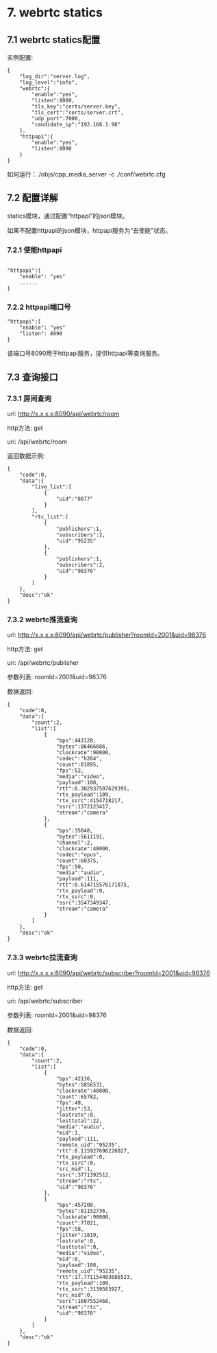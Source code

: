 # 7. webrtc statics
## 7.1 webrtc statics配置
实例配置:
```markup
{
    "log_dir":"server.log",
    "log_level":"info",
    "webrtc":{
        "enable":"yes",
        "listen":8000,
        "tls_key":"certs/server.key",
        "tls_cert":"certs/server.crt",
        "udp_port":7000,
        "candidate_ip":"192.168.1.98"
    },
    "httpapi":{
        "enable":"yes",
        "listen":8090
    }
}
```

如何运行：./objs/cpp_media_server -c ./conf/webrtc.cfg

## 7.2 配置详解
statics模块，通过配置“httpapi”的json模块。

如果不配置httpapi的json模块，httpapi服务为“去使能”状态。

### 7.2.1 使能httpapi
```markup

"httpapi":{
    "enable": "yes"
    ......
}
```

### 7.2.2 httpapi端口号
```markup
"httpapi":{
    "enable": "yes"
    "listen": 8090
}
```
该端口号8090用于httpapi服务，提供httpapi等查询服务。

## 7.3 查询接口
### 7.3.1 房间查询
url: http://x.x.x.x:8090/api/webrtc/room

http方法: get

uri: /api/webrtc/room

返回数据示例:
```markup
{
    "code":0,
    "data":{
        "live_list":[
            {
                "uid":"8877"
            }
        ],
        "rtc_list":[
            {
                "publishers":1,
                "subscribers":2,
                "uid":"95235"
            },
            {
                "publishers":1,
                "subscribers":2,
                "uid":"98376"
            }
        ]
    },
    "desc":"ok"
}
```

### 7.3.2 webrtc推流查询
url: http://x.x.x.x:8090/api/webrtc/publisher?roomId=2001&uid=98376

http方法: get

uri: /api/webrtc/publisher

参数列表: roomId=2001&uid=98376

数据返回:
```markup
{
    "code":0,
    "data":{
        "count":2,
        "list":[
            {
                "bps":443128,
                "bytes":86466686,
                "clockrate":90000,
                "codec":"h264",
                "count":81895,
                "fps":52,
                "media":"video",
                "payload":108,
                "rtt":8.302937507629395,
                "rtx_payload":109,
                "rtx_ssrc":4154718217,
                "ssrc":1372123417,
                "stream":"camera"
            },
            {
                "bps":35048,
                "bytes":5611191,
                "channel":2,
                "clockrate":48000,
                "codec":"opus",
                "count":60375,
                "fps":50,
                "media":"audio",
                "payload":111,
                "rtt":8.614715576171875,
                "rtx_payload":0,
                "rtx_ssrc":0,
                "ssrc":3547349347,
                "stream":"camera"
            }
        ]
    },
    "desc":"ok"
}
```

### 7.3.3 webrtc拉流查询
url: http://x.x.x.x:8090/api/webrtc/subscriber?roomId=2001&uid=98376

http方法: get

uri: /api/webrtc/subscriber

参数列表: roomId=2001&uid=98376

数据返回:
```markup
{
    "code":0,
    "data":{
        "count":2,
        "list":[
            {
                "bps":42136,
                "bytes":5856531,
                "clockrate":48000,
                "count":65782,
                "fps":49,
                "jitter":53,
                "lostrate":0,
                "losttotal":22,
                "media":"audio",
                "mid":1,
                "payload":111,
                "remote_uid":"95235",
                "rtt":8.115927696228027,
                "rtx_payload":0,
                "rtx_ssrc":0,
                "src_mid":1,
                "ssrc":3771392512,
                "stream":"rtc",
                "uid":"98376"
            },
            {
                "bps":457200,
                "bytes":81152736,
                "clockrate":90000,
                "count":77021,
                "fps":58,
                "jitter":1819,
                "lostrate":0,
                "losttotal":0,
                "media":"video",
                "mid":0,
                "payload":108,
                "remote_uid":"95235",
                "rtt":17.771154403686523,
                "rtx_payload":109,
                "rtx_ssrc":3139563927,
                "src_mid":0,
                "ssrc":1607552468,
                "stream":"rtc",
                "uid":"98376"
            }
        ]
    },
    "desc":"ok"
}
```
